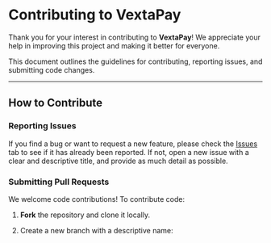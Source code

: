 # Contributing to VextaPay

Thank you for your interest in contributing to **VextaPay**! We appreciate your help in improving this project and making it better for everyone.

This document outlines the guidelines for contributing, reporting issues, and submitting code changes.

---

## How to Contribute

### Reporting Issues

If you find a bug or want to request a new feature, please check the [Issues](https://github.com/yourusername/vextapay-virtual-card/issues) tab to see if it has already been reported. If not, open a new issue with a clear and descriptive title, and provide as much detail as possible.

### Submitting Pull Requests

We welcome code contributions! To contribute code:

1. **Fork** the repository and clone it locally.

2. Create a new branch with a descriptive name:
